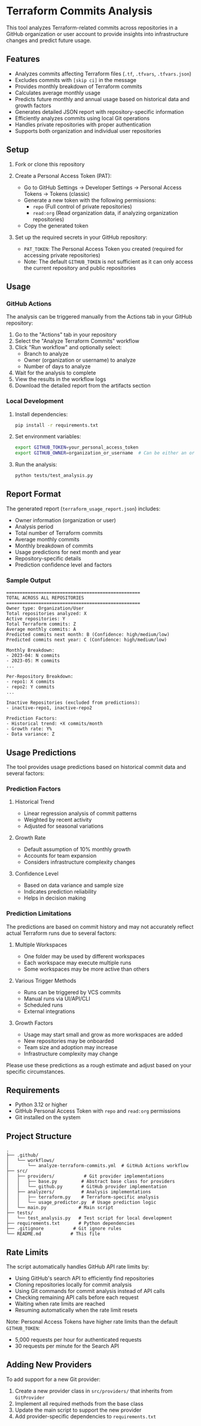 # Terraform Commits Analysis

This tool analyzes Terraform-related commits across repositories in a GitHub organization or user account to provide insights into infrastructure changes and predict future usage.

## Features

- Analyzes commits affecting Terraform files (`.tf`, `.tfvars`, `.tfvars.json`)
- Excludes commits with `[skip ci]` in the message
- Provides monthly breakdown of Terraform commits
- Calculates average monthly usage
- Predicts future monthly and annual usage based on historical data and growth factors
- Generates detailed JSON report with repository-specific information
- Efficiently analyzes commits using local Git operations
- Handles private repositories with proper authentication
- Supports both organization and individual user repositories

## Setup

1. Fork or clone this repository
2. Create a Personal Access Token (PAT):
   - Go to GitHub Settings → Developer Settings → Personal Access Tokens → Tokens (classic)
   - Generate a new token with the following permissions:
     - `repo` (Full control of private repositories)
     - `read:org` (Read organization data, if analyzing organization repositories)
   - Copy the generated token

3. Set up the required secrets in your GitHub repository:
   - `PAT_TOKEN`: The Personal Access Token you created (required for accessing private repositories)
   - Note: The default `GITHUB_TOKEN` is not sufficient as it can only access the current repository and public repositories

## Usage

### GitHub Actions

The analysis can be triggered manually from the Actions tab in your GitHub repository:

1. Go to the "Actions" tab in your repository
2. Select the "Analyze Terraform Commits" workflow
3. Click "Run workflow" and optionally select:
   - Branch to analyze
   - Owner (organization or username) to analyze
   - Number of days to analyze
4. Wait for the analysis to complete
5. View the results in the workflow logs
6. Download the detailed report from the artifacts section

### Local Development

1. Install dependencies:
   ```bash
   pip install -r requirements.txt
   ```

2. Set environment variables:
   ```bash
   export GITHUB_TOKEN=your_personal_access_token
   export GITHUB_OWNER=organization_or_username  # Can be either an organization name or a username
   ```

3. Run the analysis:
   ```bash
   python tests/test_analysis.py
   ```

## Report Format

The generated report (`terraform_usage_report.json`) includes:

- Owner information (organization or user)
- Analysis period
- Total number of Terraform commits
- Average monthly commits
- Monthly breakdown of commits
- Usage predictions for next month and year
- Repository-specific details
- Prediction confidence level and factors

### Sample Output
```
==================================================
TOTAL ACROSS ALL REPOSITORIES
==================================================
Owner type: Organization/User
Total repositories analyzed: X
Active repositories: Y
Total Terraform commits: Z
Average monthly commits: A
Predicted commits next month: B (Confidence: high/medium/low)
Predicted commits next year: C (Confidence: high/medium/low)

Monthly Breakdown:
- 2023-04: N commits
- 2023-05: M commits
...

Per-Repository Breakdown:
- repo1: X commits
- repo2: Y commits
...

Inactive Repositories (excluded from predictions):
- inactive-repo1, inactive-repo2

Prediction Factors:
- Historical trend: +X commits/month
- Growth rate: Y%
- Data variance: Z
```

## Usage Predictions

The tool provides usage predictions based on historical commit data and several factors:

### Prediction Factors
1. Historical Trend
   - Linear regression analysis of commit patterns
   - Weighted by recent activity
   - Adjusted for seasonal variations

2. Growth Rate
   - Default assumption of 10% monthly growth
   - Accounts for team expansion
   - Considers infrastructure complexity changes

3. Confidence Level
   - Based on data variance and sample size
   - Indicates prediction reliability
   - Helps in decision making

### Prediction Limitations

The predictions are based on commit history and may not accurately reflect actual Terraform runs due to several factors:

1. Multiple Workspaces
   - One folder may be used by different workspaces
   - Each workspace may execute multiple runs
   - Some workspaces may be more active than others

2. Various Trigger Methods
   - Runs can be triggered by VCS commits
   - Manual runs via UI/API/CLI
   - Scheduled runs
   - External integrations

3. Growth Factors
   - Usage may start small and grow as more workspaces are added
   - New repositories may be onboarded
   - Team size and adoption may increase
   - Infrastructure complexity may change

Please use these predictions as a rough estimate and adjust based on your specific circumstances.

## Requirements

- Python 3.12 or higher
- GitHub Personal Access Token with `repo` and `read:org` permissions
- Git installed on the system

## Project Structure

```
.
├── .github/
│   └── workflows/
│       └── analyze-terraform-commits.yml  # GitHub Actions workflow
├── src/
│   ├── providers/           # Git provider implementations
│   │   ├── base.py         # Abstract base class for providers
│   │   └── github.py       # GitHub provider implementation
│   ├── analyzers/          # Analysis implementations
│   │   ├── terraform.py    # Terraform-specific analysis
│   │   └── usage_predictor.py  # Usage prediction logic
│   └── main.py            # Main script
├── tests/
│   └── test_analysis.py   # Test script for local development
├── requirements.txt       # Python dependencies
├── .gitignore           # Git ignore rules
└── README.md           # This file
```

## Rate Limits

The script automatically handles GitHub API rate limits by:
- Using GitHub's search API to efficiently find repositories
- Cloning repositories locally for commit analysis
- Using Git commands for commit analysis instead of API calls
- Checking remaining API calls before each request
- Waiting when rate limits are reached
- Resuming automatically when the rate limit resets

Note: Personal Access Tokens have higher rate limits than the default `GITHUB_TOKEN`:
- 5,000 requests per hour for authenticated requests
- 30 requests per minute for the Search API

## Adding New Providers

To add support for a new Git provider:

1. Create a new provider class in `src/providers/` that inherits from `GitProvider`
2. Implement all required methods from the base class
3. Update the main script to support the new provider
4. Add provider-specific dependencies to `requirements.txt` 